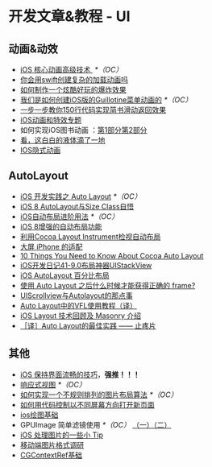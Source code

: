 # 开发文章&教程 - UI
## 动画&动效
- [iOS 核心动画高级技术 ][1] _\*（OC）_
- [你会用swift创建复杂的加载动画吗][2]
- [如何制作一个炫酷好玩的爆炸效果][3]
- [我们是如何创建iOS版的Guillotine菜单动画的][4] _\*（OC）_
- [一步一步教你150行代码实现简书滑动返回效果][5]
- [iOS动画和特效专题][6]
- 如何实现iOS图书动画 ：[第1部分][7][第2部分][8]
- [看，这白白的液体滴了一地][9]
- [IOS隐式动画][10]

## AutoLayout
- [iOS 开发实践之 Auto Layout][11] _\*（OC）_
- [iOS 8 AutoLayout与Size Class自悟][12]
- [iOS自动布局进阶用法][13] _\*（OC）_
- [iOS 8增强的自动布局功能][14]
- [利用Cocoa Layout Instrument检视自动布局][15]
- [大屏 iPhone 的适配][16]
- [10 Things You Need to Know About Cocoa Auto Layout][17]
- [iOS开发日记41-9.0布局神器UIStackView][18]
- [iOS AutoLayout 百分比布局][19]
- [使用 Auto Layout 之后什么时候才能获得正确的 frame?][20]
- [UIScrollview与Autolayout的那点事][21]
- [Auto Layout中的VFL使用教程（译）][22]
- [iOS Layout 技术回顾及 Masonry 介绍][23]
- [［译］Auto Layout的最佳实践 —— 止疼片][24]

## 其他
- [iOS 保持界面流畅的技巧][25]，**强推！！！**
- [响应式视图][26] _\*（OC）_
- [如何实现一个不规则排列的图片布局算法][27] _\*（OC）_
- [如何用代码控制以不同屏幕方向打开新页面][28]
- [ios绘图基础][29]
- GPUImage 简单滤镜使用 _\*（OC）_ [（一）][30][（二）][31]
- [iOS 处理图片的一些小 Tip][32]
- [移动端图片格式调研][33]
- [CGContextRef基础][34]

[1]:	http://wiki.jikexueyuan.com/project/ios-core-animation/
[2]:	http://www.cocoachina.com/swift/20150906/13327.html
[3]:	http://xxycode.com/ru-he-zhi-zuo-ge-xuan-ku-hao-wan-de-bao-zha-xiao-guo-2/
[4]:	http://hechen.info/2015/09/01/How-We-Created-Guillotine-Menu-Animation-for-iOS/
[5]:	http://www.jianshu.com/p/59be4551c418
[6]:	http://liuyanwei.jumppo.com/2015/10/29/iOS-animation-0.html
[7]:	http://www.devtf.cn/?p=1127 "如何实现iOS图书动画:第1部分"
[8]:	http://www.devtf.cn/?p=1129 "如何实现iOS图书动画-第2部分"
[9]:	http://pandara.xyz/2015/11/24/ios_water_drop/ "看，这白白的液体滴了一地"
[10]:	http://www.goofyy.com/blog/ios%e9%9a%90%e5%bc%8f%e5%8a%a8%e7%94%bb/ "IOS隐式动画"
[11]:	http://xuexuefeng.com/autolayout/
[12]:	http://www.cocoachina.com/ios/20141217/10669.html
[13]:	http://www.cnblogs.com/dsxniubility/p/4266581.html
[14]:	http://mp.weixin.qq.com/s?__biz=MjM5OTM0MzIwMQ==&mid=206448996&idx=3&sn=895663ec96a8469820b54b6536975340#rd
[15]:	http://www.cocoachina.com/ios/20151105/13927.html
[16]:	http://blog.ibireme.com/2014/09/16/adapted_to_iphone6/ "大屏 iPhone 的适配"
[17]:	http://southpeak.github.io/blog/2015/08/31/translate-10-things-you-need-to-know-about-cocoa-auto-layout/
[18]:	http://www.cnblogs.com/Twisted-Fate/p/4923326.html "iOS开发日记41-9.0布局神器UIStackView"
[19]:	http://liumh.com/2015/09/27/ios-autolayout-multiplier/ "iOS AutoLayout 百分比布局"
[20]:	https://autolayout.club/2015/11/16/%E5%AD%95%E5%AD%95%E7%9A%84%E4%B8%89%E4%B8%AA%E9%97%AE%E9%A2%98%E4%B9%8B%E2%80%94%E2%80%94%E4%BD%BF%E7%94%A8-Auto-Layout-%E4%B9%8B%E5%90%8E%E4%BB%80%E4%B9%88%E6%97%B6%E5%80%99%E6%89%8D%E8%83%BD%E8%8E%B7%E5%BE%97%E6%AD%A3%E7%A1%AE%E7%9A%84-frame/ "孕孕的三个问题之——使用 Auto Layout 之后什么时候才能获得正确的 frame?"
[21]:	http://adad184.com/2015/12/01/scrollview-under-autolayout/ "UIScrollview与Autolayout的那点事"
[22]:	http://mmmmmax.wang/2015/12/11/Auto-Layout-Visual-Format-Language-Tutorial/ "Auto Layout中的VFL使用教程（译）"
[23]:	http://www.taijicoder.com/2015/12/12/iOS-Layout-and-Masnory/ "iOS Layout 技术回顾及 Masonry 介绍"
[24]:	http://www.calios.gq/2015/12/14/%EF%BC%BB%E8%AF%91%EF%BC%BDAuto-Layout%E7%9A%84%E6%9C%80%E4%BD%B3%E5%AE%9E%E8%B7%B5-%E2%80%94%E2%80%94-%E6%AD%A2%E7%96%BC%E7%89%87/ "［译］Auto Layout的最佳实践 —— 止疼片"
[25]:	http://blog.ibireme.com/2015/11/12/smooth_user_interfaces_for_ios/
[26]:	http://objccn.io/issue-22-5/
[27]:	http://kittenyang.com/layout-algorithm
[28]:	https://lvwenhan.com/ios/458.html
[29]:	http://liuyanwei.jumppo.com/2015/07/25/ios-draw-base.html
[30]:	http://www.cnblogs.com/salam/p/4980992.html "GPUImage简单滤镜使用（一）"
[31]:	http://www.cnblogs.com/salam/p/4981276.html "GPUImage简单滤镜使用（二）"
[32]:	http://blog.ibireme.com/2015/11/02/ios_image_tips/ "iOS 处理图片的一些小 Tip"
[33]:	http://blog.ibireme.com/2015/11/02/mobile_image_benchmark/
[34]:	https://mp.weixin.qq.com/s?__biz=MzAwMjYwMTAwNw==&mid=402342027&idx=1&sn=ba413699626cf1880e33f10a183a343c&scene=1&srcid=1130XiEHdiK5oNxdxzzL7CD7&key=ff7411024a07f3eb866bf44c61ee35e19fa0fb581392747ff93ab9adcc0007fb6f5d843d1fe8cf93ac2be933ed3575de&ascene=0&uin=MjY5MzMxNTMwMQ%3D%3D